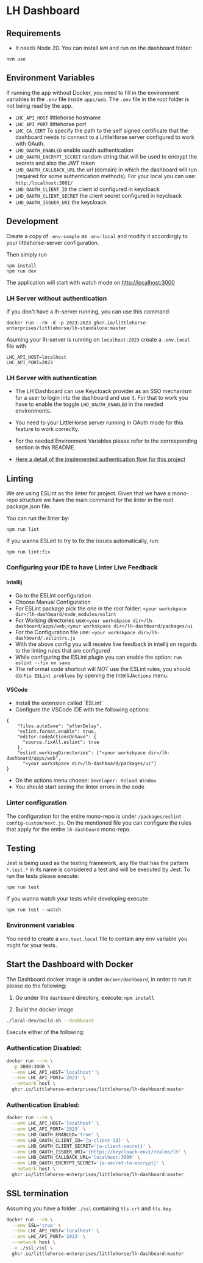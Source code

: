# LH Dashboard
## Requirements
- It needs Node 20. You can install `NVM` and run on the dashboard folder:
```shell
nvm use
```

## Environment Variables
If running the app without Docker, you need to fill in the environment variables in the `.env` file inside `apps/web`. The `.env` file in the root folder is not being read by the app.

- `LHC_API_HOST` littlehorse hostname
- `LHC_API_PORT` littlehorse port
- `LHC_CA_CERT` To specify the path to the self signed certificate that the dashboard needs to connect to a LittleHorse server configured to work with OAuth.
- `LHD_OAUTH_ENABLED` enable oauth authentication
- `LHD_OAUTH_ENCRYPT_SECRET` random string that will be used to encrypt the secrets and also the JWT token
- `LHD_OAUTH_CALLBACK_URL` the url (domain) in which the dashboard will run (required for some authentication methods). For your local you can use: `http:/localhost:3001/`
- `LHD_OAUTH_CLIENT_ID` the client id configured in keycloack
- `LHD_OAUTH_CLIENT_SECRET` the client secret configured in keycloack
- `LHD_OAUTH_ISSUER_URI` the keycloack


## Development

Create a copy of `.env-sample` as `.env-local` and modify it accordingly to your littlehorse-server configuration.

Then simply run

```shell
npm install
npm run dev
```

The application will start with watch mode on [http://localhost:3000](http://localhost:3000)

### LH Server without authentication

If you don't have a lh-server running, you can use this command:

```shell
docker run --rm -d -p 2023:2023 ghcr.io/littlehorse-enterprises/littlehorse/lh-standalone:master
```

Asuming your lh-server is running on `localhost:2023` create a `.env.local` file with

```env
LHC_API_HOST=localhost
LHC_API_PORT=2023
```

### LH Server with authentication

* The LH Dashboard can use Keycloack provider as an SSO mechanism for a user to login into the dashboard and use it. For that to work you have to enable the toggle `LHD_OAUTH_ENABLED` in the needed environments.

* You need to your LittleHorse server running in OAuth mode for this feature to work correclty.

* For the needed Environment Variables please refer to the corresponding section in this README.

* [Here a detail of the implemented authentication flow for this project](https://link.excalidraw.com/readonly/5sxfddEgSEFTEQLF3WAG)


## Linting
We are using ESLint as the linter for project. Given that we have a mono-repo structure we have the main command for the linter in the root package.json file.

You can run the linter by:
```
npm run lint
```

If you wanna ESLint to try to fix the issues automatically, run:
```
npm run lint:fix
```

### Configuring your IDE to have Linter Live Feedback

#### Intellij
* Go to the ESLint configuration
* Choose Manual Configuration
* For ESLint package pick the one in the root folder: `<your workskpace dir>/lh-dashboard/node_modules/eslint`
* For Working directories use:`<your workskpace dir>/lh-dashboard/apps/web;<your workskpace dir>/lh-dashboard/packages/ui`
* For the Configuration file use: `<your workskpace dir>/lh-dashboard/.eslintrc.js`
* With the above config you will receive live feedback in intellij on regards to the linting rules that are configured
* While configuring the ESLint plugin you can enable the option: `run eslint --fix on save`
* The reFormat code shortcut will *NOT* use the ESLint rules, you should do:`Fix ESLint problems` by opening the IntelliJ`Actions` menu.

#### VSCode
* Install the extension called `ESLint'
* Configure the VSCode IDE with the following options:
```
{
    "files.autoSave": "afterDelay",
    "eslint.format.enable": true,
    "editor.codeActionsOnSave": {
      "source.fixAll.eslint": true
    },
    "eslint.workingDirectories": ["<your workskpace dir>/lh-dashboard/apps/web",
      "<your workskpace dir>/lh-dashboard/packages/ui"]
}
```
* On the actions menu choose: `Developer: Reload Window`
* You should start seeing the linter errors in the code

### Linter configuration
The configuration for the entire mono-repo is under `/packages/eslint-config-custom/next.js`. On the mentioned file you can configure the rules that apply
for the entire `lh-dashboard` mono-repo.

## Testing
Jest is being used as the testing framework, any file that has the pattern `*.test.*` in its name is considered a test and will be executed by Jest.
To run the tests please execute:
```
npm run test
```
If you wanna watch your tests while developing execute:
```
npm run test --watch
```

### Environment variables
You need to create a `env.test.local` file to contain any env variable you might for your tests.


## Start the Dashboard with Docker

The Dashboard docker image is under `docker/dashboard`, in order to run it please do the following:
1. Go under the `dashboard` directory, execute: `npm install`

2. Build the docker image

```sh
./local-dev/build.sh --dashboard
```
Execute either of the following:

### Authentication Disabled:

```bash
docker run --rm \
  -p 3000:3000 \
  --env LHC_API_HOST='localhost' \
  --env LHC_API_PORT='2023' \
  --network host \
  ghcr.io/littlehorse-enterprises/littlehorse/lh-dashboard:master
```

### Authentication Enabled:

```bash
docker run --rm \
  --env LHC_API_HOST='localhost' \
  --env LHC_API_PORT='2023' \
  --env LHD_OAUTH_ENABLED='true' \
  --env LHD_OAUTH_CLIENT_ID='{a-client-id}' \
  --env LHD_OAUTH_CLIENT_SECRET='{a-client-secret}' \
  --env LHD_OAUTH_ISSUER_URI='{https://keycloack-env}/realms/lh' \
  --env LHD_OAUTH_CALLBACK_URL='localhost:3000' \
  --env LHD_OAUTH_ENCRYPT_SECRET='{a-secret-to-encrypt}' \
  --network host \
  ghcr.io/littlehorse-enterprises/littlehorse/lh-dashboard:master
```

## SSL termination

Assuming you have a folder `./ssl` containing `tls.crt` and `tls.key`

```bash
docker run --rm \
  --env SSL='true' \
  --env LHC_API_HOST='localhost' \
  --env LHC_API_PORT='2023' \
  --network host \
  -v ./ssl:/ssl \
  ghcr.io/littlehorse-enterprises/littlehorse/lh-dashboard:master
```
